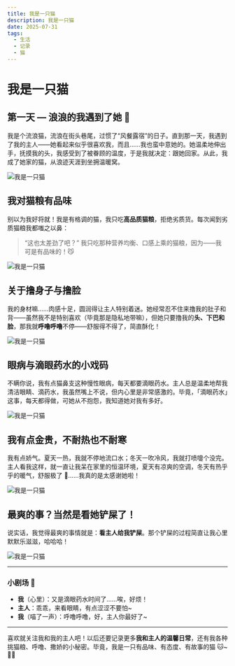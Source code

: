 ```yaml
---
title: 我是一只猫
description: 我是一只猫
date: 2025-07-31
tags:
  - 生活
  - 记录
  - 猫
---
```


# 我是一只猫

## 第一天 — 浪浪的我遇到了她 🐾

我是个流浪猫，流浪在街头巷尾，过惯了“风餐露宿”的日子。直到那一天，我遇到了我的主人——她看起来似乎很喜欢我，而且……我也蛮中意她的。她温柔地伸出手，抚摸我的头，我感受到了被眷顾的温度，于是我就决定：跟她回家。从此，我成了她家的猫，从浪迹天涯到坐拥温暖窝。

<!-- 插入/images/life/records/mimi1.jpg -->
<img src="/images/life/records/mimi1.jpg" alt="我是一只猫" class="doc-image">

## 我对猫粮有品味

别以为我好将就！我是有格调的猫，我只吃**高品质猫粮**，拒绝劣质货。每次闻到劣质猫粮我都嗤之以鼻：

> “这也太差劲了吧？”
> 我只吃那种营养均衡、口感上乘的猫粮，因为——我可是有品味的！😼

<!-- 插入/images/life/records/mimi2.jpg -->
<img src="/images/life/records/mimi2.jpg" alt="我是一只猫" class="doc-image">

## 关于撸身子与撸脸

我的身材嘛……肉感十足，圆润得让主人特别着迷。她经常忍不住来撸我的肚子和背——虽然我不是特别喜欢（毕竟那是隐私地带嘛），但她只要撸我的**头、下巴和脸**，那我就**呼噜呼噜**不停——舒服得不得了，简直酥化！

<!-- 插入/images/life/records/mimi3.jpg -->
<img src="/images/life/records/mimi3.jpg" alt="我是一只猫" class="doc-image">

## 眼病与滴眼药水的小戏码

不瞒你说，我有点猫鼻支这种慢性眼病，每天都要滴眼药水。主人总是温柔地帮我清洁眼睛、滴药水，我虽然嘴上不说，但内心里是非常感激的。毕竟，「滴眼药水」这事，每天都得做，可她从不抱怨，我知道她对我有多好。

<!-- 插入/images/life/records/mimi4.jpg -->
<img src="/images/life/records/mimi4.jpg" alt="我是一只猫" class="doc-image">

## 我有点金贵，不耐热也不耐寒

我有点娇气。夏天一热，我就不停地流口水；冬天一吹冷风，我就打喷嚏个没完。主人看我这样，就一直让我呆在家里的恒温环境，夏天有凉爽的空调，冬天有热乎乎的暖气，舒服极了 💆‍……我真的是太感谢她啦！

<!-- 插入/images/life/records/mimi5.jpg -->
<img src="/images/life/records/mimi5.jpg" alt="我是一只猫" class="doc-image">

## 最爽的事？当然是看她铲屎了！

说实话，我觉得最爽的事情就是：**看主人给我铲屎**。那个铲屎的过程简直让我心里默默乐滋滋，哈哈哈！

<!-- 插入/images/life/records/mimi6.jpg -->
<img src="/images/life/records/chanshi.png" alt="我是一只猫" class="doc-image">

---

### 小剧场 🌟

- **我**（心里）：又是滴眼药水时间了……唉，好烦！
- **主人**：乖乖，来看眼睛，有点涩涩不要怕\~
- **我**（喵了一声）：呼噜呼噜，好，主人你最好了\~

---

喜欢就关注我和我的主人吧！以后还要记录更多**我和主人的温馨日常**，还有我各种挑猫粮、呼噜、撒娇的小秘密。毕竟，我是一只有品味、有态度、有故事的猫 🐱~🐾🐾
